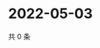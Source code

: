 # 2022-05-03

共 0 条

<!-- BEGIN WEIBO -->
<!-- 最后更新时间 Tue May 03 2022 04:01:28 GMT+0800 (China Standard Time) -->

<!-- END WEIBO -->
